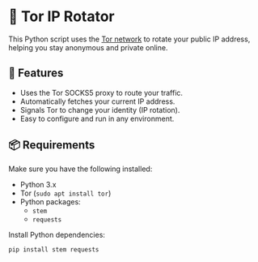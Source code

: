 # 🔁 Tor IP Rotator

This Python script uses the [Tor network](https://www.torproject.org/) to rotate your public IP address, helping you stay anonymous and private online.

## 🚀 Features

- Uses the Tor SOCKS5 proxy to route your traffic.
- Automatically fetches your current IP address.
- Signals Tor to change your identity (IP rotation).
- Easy to configure and run in any environment.

## 📦 Requirements

Make sure you have the following installed:

- Python 3.x
- Tor (`sudo apt install tor`)
- Python packages:
  - `stem`
  - `requests`

Install Python dependencies:

```bash
pip install stem requests
